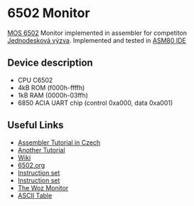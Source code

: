 # 6502 Monitor

[MOS 6502](https://en.wikipedia.org/wiki/MOS_Technology_6502) Monitor implemented in assembler for competiton [Jednodesková výzva](https://retrocip.cz/jednodeskova-vyzva-prvni-kolo/). Implemented and tested in [ASM80 IDE](http://www.asm80.com/)

## Device description
- CPU C6502
- 4kB ROM (f000h-ffffh)
- 1kB RAM (0000h-03ffh)
- 6850 ACIA UART chip (control 0xa000, data 0xa001)

## Useful Links
- [Assembler Tutorial in Czech](https://strojak.cz/category/assembler/6502/)
- [Another Tutorial](https://skilldrick.github.io/easy6502/)
- [Wiki](https://en.wikipedia.org/wiki/MOS_Technology_6502)
- [6502.org](http://6502.org)
- [Instruction set](http://www.6502.org/tutorials/6502opcodes.html)
- [Instruction set](http://www.obelisk.me.uk/6502/reference.html)
- [The Woz Monitor](http://www.sbprojects.net/projects/apple1/wozmon.php)
- [ASCII Table](http://www.asciitable.com)
